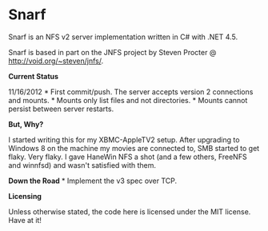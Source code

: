Snarf
=====

Snarf is an NFS v2 server implementation written in C# with .NET 4.5.

Snarf is based in part on the JNFS project by Steven Procter @ http://void.org/~steven/jnfs/.

**Current Status**

11/16/2012
	* First commit/push. The server accepts version 2 connections and mounts. 
	* Mounts only list files and not directories. 
	* Mounts cannot persist between server restarts.

**But, Why?**

I started writing this for my XBMC-AppleTV2 setup. After upgrading to Windows 8 on the machine my movies are connected to, SMB started to get flaky. Very flaky. I gave HaneWin NFS a shot (and a few others, FreeNFS and winnfsd) and wasn't satisfied with them. 

**Down the Road**
	* Implement the v3 spec over TCP.

**Licensing**

Unless otherwise stated, the code here is licensed under the MIT license. Have at it!